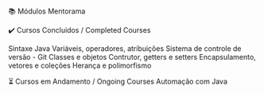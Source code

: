 📚 Módulos Mentorama

✔️ Cursos Concluidos / Completed Courses 

Sintaxe Java
Variáveis, operadores, atribuições
Sistema de controle de versão - Git
Classes e objetos
Contrutor, getters e setters
Encapsulamento, vetores e coleções
Herança e polimorfismo

⏳ Cursos em Andamento / Ongoing Courses
Automação com Java
